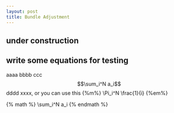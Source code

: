```yaml
---
layout: post
title: Bundle Adjustment
---
```


## under construction

## write some equations for testing

aaaa bbbb ccc $$\sum_i^N a_i$$ dddd xxxx, or you can use this {%m%} \Pi_i^N \frac{1}{i} {%em%}

{% math %}
\sum_i^N a_i
{% endmath %}
